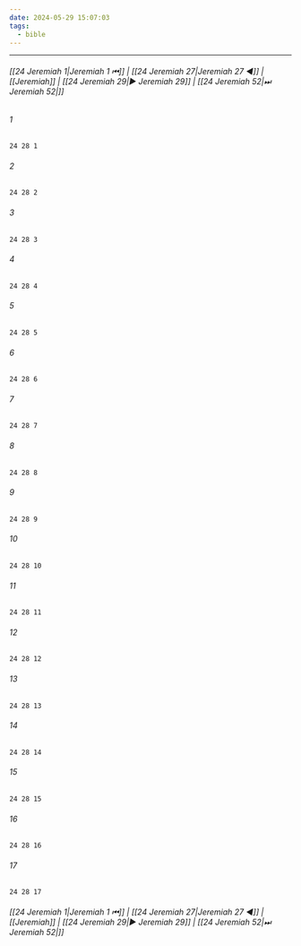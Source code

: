 ```yaml
---
date: 2024-05-29 15:07:03
tags:
  - bible
---
```

___

###### [[24 Jeremiah 1|Jeremiah 1 ⏮]] | [[24 Jeremiah 27|Jeremiah 27 ◀]] | [[Jeremiah]] | [[24 Jeremiah 29|▶ Jeremiah 29]] | [[24 Jeremiah 52|⏭ Jeremiah 52|]]

###### 1
``` verse
24 28 1 
```
###### 2
``` verse
24 28 2 
```
###### 3
``` verse
24 28 3 
```
###### 4
``` verse
24 28 4 
```
###### 5
``` verse
24 28 5 
```
###### 6
``` verse
24 28 6 
```
###### 7
``` verse
24 28 7 
```
###### 8
``` verse
24 28 8 
```
###### 9
``` verse
24 28 9 
```
###### 10
``` verse
24 28 10 
```
###### 11
``` verse
24 28 11 
```
###### 12
``` verse
24 28 12 
```
###### 13
``` verse
24 28 13 
```
###### 14
``` verse
24 28 14 
```
###### 15
``` verse
24 28 15 
```
###### 16
``` verse
24 28 16 
```
###### 17
``` verse
24 28 17 
```

###### [[24 Jeremiah 1|Jeremiah 1 ⏮]] | [[24 Jeremiah 27|Jeremiah 27 ◀]] | [[Jeremiah]] | [[24 Jeremiah 29|▶ Jeremiah 29]] | [[24 Jeremiah 52|⏭ Jeremiah 52|]]

